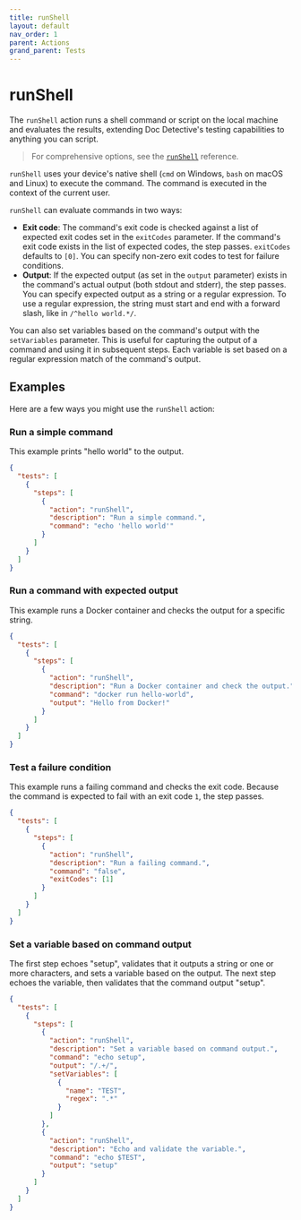 ```yaml
---
title: runShell
layout: default
nav_order: 1
parent: Actions
grand_parent: Tests
---
```


# runShell

The `runShell` action runs a shell command or script on the local machine and evaluates the results, extending Doc Detective's testing capabilities to anything you can script.

> For comprehensive options, see the [`runShell`](/docs/schemas/runShell) reference.

`runShell` uses your device's native shell (`cmd` on Windows, `bash` on macOS and Linux) to execute the command. The command is executed in the context of the current user.

`runShell` can evaluate commands in two ways:

- **Exit code**: The command's exit code is checked against a list of expected exit codes set in the `exitCodes` parameter. If the command's exit code exists in the list of expected codes, the step passes. `exitCodes` defaults to `[0]`. You can specify non-zero exit codes to test for failure conditions.
- **Output**: If the expected output (as set in the `output` parameter) exists in the command's actual output (both stdout and stderr), the step passes. You can specify expected output as a string or a regular expression. To use a regular expression, the string must start and end with a forward slash, like in `/^hello world.*/`.

You can also set variables based on the command's output with the `setVariables` parameter. This is useful for capturing the output of a command and using it in subsequent steps. Each variable is set based on a regular expression match of the command's output.

## Examples

Here are a few ways you might use the `runShell` action:

### Run a simple command

This example prints "hello world" to the output.

```json
{
  "tests": [
    {
      "steps": [
        {
          "action": "runShell",
          "description": "Run a simple command.",
          "command": "echo 'hello world'"
        }
      ]
    }
  ]
}
```

### Run a command with expected output

This example runs a Docker container and checks the output for a specific string.

```json
{
  "tests": [
    {
      "steps": [
        {
          "action": "runShell",
          "description": "Run a Docker container and check the output.",
          "command": "docker run hello-world",
          "output": "Hello from Docker!"
        }
      ]
    }
  ]
}
```

### Test a failure condition

This example runs a failing command and checks the exit code. Because the command is expected to fail with an exit code `1`, the step passes.

```json
{
  "tests": [
    {
      "steps": [
        {
          "action": "runShell",
          "description": "Run a failing command.",
          "command": "false",
          "exitCodes": [1]
        }
      ]
    }
  ]
}
```

### Set a variable based on command output

The first step echoes "setup", validates that it outputs a string or one or more characters, and sets a variable based on the output. The next step echoes the variable, then validates that the command output "setup".

```json
{
  "tests": [
    {
      "steps": [
        {
          "action": "runShell",
          "description": "Set a variable based on command output.",
          "command": "echo setup",
          "output": "/.+/",
          "setVariables": [
            {
              "name": "TEST",
              "regex": ".*"
            }
          ]
        },
        {
          "action": "runShell",
          "description": "Echo and validate the variable.",
          "command": "echo $TEST",
          "output": "setup"
        }
      ]
    }
  ]
}
```
